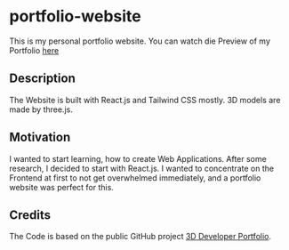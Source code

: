 # portfolio-website

This is my personal portfolio website. 
You can watch die Preview of my Portfolio [here](https://m4rk-git.github.io/portfolio-website/)


## Description
The Website is built with React.js and Tailwind CSS mostly. 3D models are made by three.js. 


## Motivation
I wanted to start learning, how to create Web Applications. After some research, I decided to start with React.js. I wanted to concentrate on the Frontend at first to not get overwhelmed immediately, and a portfolio website was perfect for this. 


## Credits
The Code is based on the public GitHub project [3D Developer Portfolio](https://github.com/adrianhajdin/project_3D_developer_portfolio).
